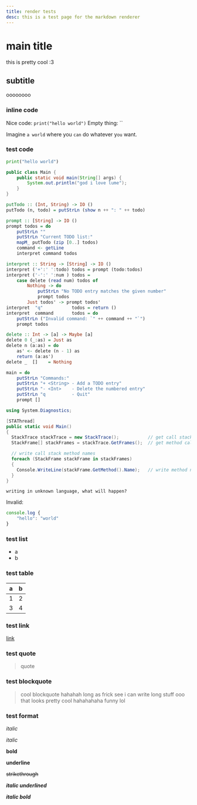 ```yaml
---
title: render tests
desc: this is a test page for the markdown renderer
---
```


<div id="toc"></div>

# main title

this is pretty cool :3

## subtitle

oooooooo 

### inline code

Nice code: `print("hello world")`
Empty thing: ``

Imagine `a world` where you `can` do whatever y`ou` want.

### test code

```python
print("hello world")
```

```java
public class Main {
    public static void main(String[] args) {
        System.out.println("god i love lume");
    }
}
```

```haskell
putTodo :: (Int, String) -> IO ()
putTodo (n, todo) = putStrLn (show n ++ ": " ++ todo)

prompt :: [String] -> IO ()
prompt todos = do
    putStrLn ""
    putStrLn "Current TODO list:"
    mapM_ putTodo (zip [0..] todos)
    command <- getLine
    interpret command todos

interpret :: String -> [String] -> IO ()
interpret ('+':' ':todo) todos = prompt (todo:todos)
interpret ('-':' ':num ) todos =
    case delete (read num) todos of
        Nothing -> do
            putStrLn "No TODO entry matches the given number"
            prompt todos
        Just todos' -> prompt todos'
interpret  "q"           todos = return ()
interpret  command       todos = do
    putStrLn ("Invalid command: `" ++ command ++ "`")
    prompt todos

delete :: Int -> [a] -> Maybe [a]
delete 0 (_:as) = Just as
delete n (a:as) = do
    as' <- delete (n - 1) as
    return (a:as')
delete _  []    = Nothing

main = do
    putStrLn "Commands:"
    putStrLn "+ <String> - Add a TODO entry"
    putStrLn "- <Int>    - Delete the numbered entry"
    putStrLn "q          - Quit"
    prompt []
```

```cs
using System.Diagnostics;

[STAThread]
public static void Main()
{
  StackTrace stackTrace = new StackTrace();           // get call stack
  StackFrame[] stackFrames = stackTrace.GetFrames();  // get method calls (frames)

  // write call stack method names
  foreach (StackFrame stackFrame in stackFrames)
  {
    Console.WriteLine(stackFrame.GetMethod().Name);   // write method name
  }
}
```

```
writing in unknown language, what will happen?
```

Invalid:
```js
console.log {
    "hello": "world"
}
```

### test list

- a
- b

### test table

| a | b |
|---|---|
| 1 | 2 |
| 3 | 4 |

### test link

[link](https://xtrm.me)

### test quote

> quote

### test blockquote

> cool
> blockquote
> hahahah long as frick see i can write long stuff ooo that looks pretty cool hahahahaha funny lol

### test format

*italic*

_italic_

**bold**

__underline__

~~strikethrough~~

__*italic underlined*__

_**italic bold**_